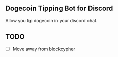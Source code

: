 ## Dogecoin Tipping Bot for Discord

Allow you tip dogecoin in your discord chat.

## TODO
- [ ] Move away from blockcypher

